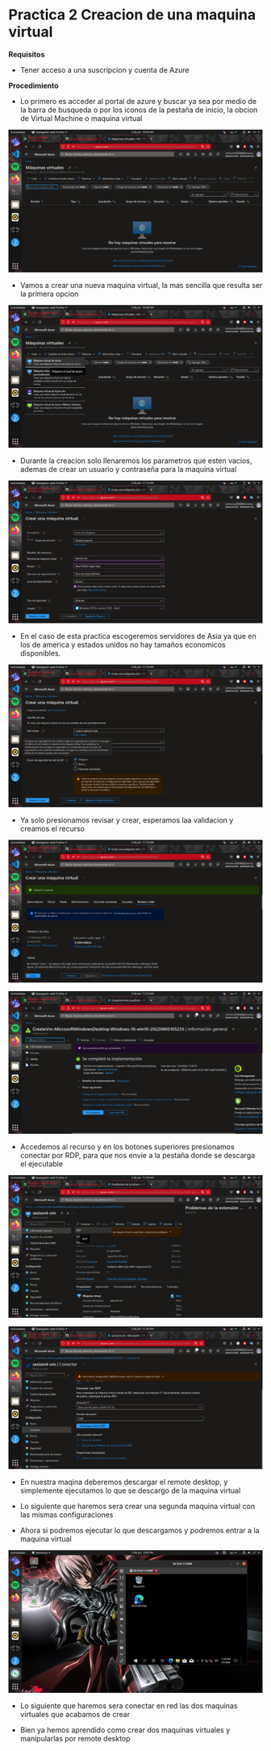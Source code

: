 # Practica 2 Creacion de una maquina virtual

**Requisitos**

- Tener acceso a una suscripcion y cuenta de Azure

**Procedimiento**

- Lo primero es acceder al portal de azure y buscar ya sea por medio de la barra de busqueda o por los iconos de la pestaña de inicio, la obcion de Virtual Machine o maquina virtual

![maquinas virtuales](imagenes/virtual-machine.png)

- Vamos a crear una nueva maquina virtual, la mas sencilla que resulta ser la primera opcion

![nueva maquina virtual](imagenes/nueva-maquinavirtual.png)

- Durante la creacion solo llenaremos los parametros que esten vacios, ademas de crear un usuario y contraseña para la maquina virtual

![Parametros basicos](imagenes/parametros-basicos.png)

- En el caso de esta practica escogeremos servidores de Asia ya que en los de america y estados unidos no hay tamaños economicos disponibles.

![redes](imagenes/apartado-redes.png)

- Ya solo presionamos revisar y crear, esperamos laa validacion y creamos el recurso

![validacion](imagenes/validacion.png)

![creacion](imagenes/creacion.png)

- Accedemos al recurso y en los botones superiores presionamos conectar por RDP, para que nos envie a la pestaña donde se descarga el ejecutable

![Conectarse remotamente](imagenes/conectar-remotamente.png)

![Descargar ejecutable](imagenes/descargar-ejecutable.png)

- En nuestra maqina deberemos descargar el remote desktop, y simplemente ejecutamos lo que se descargo de la maquina virtual

 - Lo siguiente que haremos sera crear una segunda maquina virtual con las mismas configuraciones

 - Ahora si podremos ejecutar lo que descargamos y podremos entrar a la maquina virtual

 ![ejecucion maquina virtual](imagenes/ejecucion-maquina-virtual.png)

 - Lo siguiente que haremos sera conectar en red las dos maquinas virtuales que acabamos de crear

 - Bien ya hemos aprendido como crear dos maquinas virtuales y manipularlas por remote desktop
 

